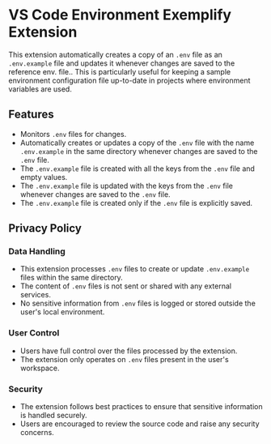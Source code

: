 # VS Code Environment Exemplify Extension

This extension automatically creates a copy of an `.env` file as an `.env.example` file and updates it whenever changes are saved to the reference env. file.. This is particularly useful for keeping a sample environment configuration file up-to-date in projects where environment variables are used.

## Features

- Monitors `.env` files for changes.
- Automatically creates or updates a copy of the `.env` file with the name `.env.example` in the same directory whenever changes are saved to the `.env` file.
- The `.env.example` file is created with all the keys from the `.env` file and empty values.
- The `.env.example` file is updated with the keys from the `.env` file whenever changes are saved to the `.env` file.
- The `.env.example` file is created only if the `.env` file is explicitly saved.

## Privacy Policy

### Data Handling

- This extension processes `.env` files to create or update `.env.example` files within the same directory.
- The content of `.env` files is not sent or shared with any external services.
- No sensitive information from `.env` files is logged or stored outside the user's local environment.

### User Control

- Users have full control over the files processed by the extension.
- The extension only operates on `.env` files present in the user's workspace.

### Security

- The extension follows best practices to ensure that sensitive information is handled securely.
- Users are encouraged to review the source code and raise any security concerns.

